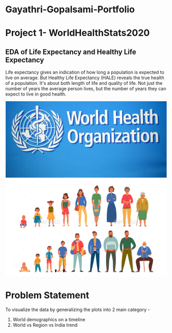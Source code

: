 # Gayathri-Gopalsami-Portfolio


# Project 1- WorldHealthStats2020

## EDA of Life Expectancy and Healthy Life Expectancy

Life expectancy gives an indication of how long a population is expected to live on average. 
But Healthy Life Expectancy (HALE) reveals the true health of a population. It's about both length of life and quality of life. Not just the number of years the average person lives, but the number of years they can expect to live in good health.

![alt text](https://github.com/gayathrig21/WorldHealthStats2020/blob/main/LEvsHALE.png?raw=true)

# Problem Statement 

To visualize the data by generalizing the plots into 2 main category -
1) World demographics on a timeline
2) World vs Region vs India trend
